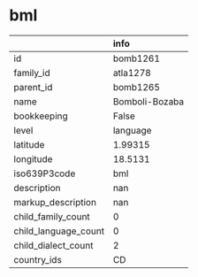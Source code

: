# bml
|                      | info           |
|:---------------------|:---------------|
| id                   | bomb1261       |
| family_id            | atla1278       |
| parent_id            | bomb1265       |
| name                 | Bomboli-Bozaba |
| bookkeeping          | False          |
| level                | language       |
| latitude             | 1.99315        |
| longitude            | 18.5131        |
| iso639P3code         | bml            |
| description          | nan            |
| markup_description   | nan            |
| child_family_count   | 0              |
| child_language_count | 0              |
| child_dialect_count  | 2              |
| country_ids          | CD             |